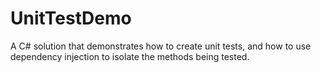 UnitTestDemo
============

A C# solution that demonstrates how to create unit tests, and how to use dependency injection to isolate the methods being tested.

